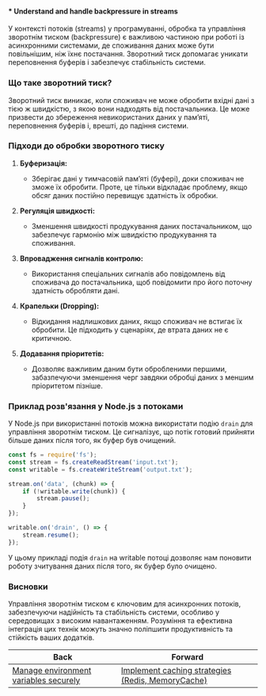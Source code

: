 #### * Understand and handle backpressure in streams

У контексті потоків (streams) у програмуванні, обробка та управління зворотнім тиском (backpressure) є важливою частиною при роботі із асинхронними системами, де споживання даних може бути повільнішим, ніж їхнє постачання. Зворотний тиск допомагає уникати переповнення буферів і забезпечує стабільність системи.

### Що таке зворотний тиск?
Зворотний тиск виникає, коли споживач не може обробити вхідні дані з тією ж швидкістю, з якою вони надходять від постачальника. Це може призвести до збереження невикористаних даних у пам’яті, переповнення буферів і, врешті, до падіння системи.

### Підходи до обробки зворотного тиску

1. **Буферизація:**
   - Зберігає дані у тимчасовій пам’яті (буфері), доки споживач не зможе їх обробити. Проте, це тільки відкладає проблему, якщо обсяг даних постійно перевищує здатність їх обробки.

2. **Регуляція швидкості:**
   - Зменшення швидкості продукування даних постачальником, що забезпечує гармонію між швидкістю продукування та споживання.

3. **Впровадження сигналів контролю:**
   - Використання спеціальних сигналів або повідомлень від споживача до постачальника, щоб повідомити про його поточну здатність обробляти дані.

4. **Крапельки (Dropping):**
   - Відкидання надлишкових даних, якщо споживач не встигає їх обробити. Це підходить у сценаріях, де втрата даних не є критичною.

5. **Додавання пріоритетів:**
   - Дозволяє важливим даним бути обробленими першими, забазпечуючи зменшення черг завдяки обробці даних з меншим пріоритетом пізніше.

### Приклад розв'язання у Node.js з потоками
У Node.js при використанні потоків можна використати подію `drain` для управління зворотнім тиском. Це сигналізує, що потік готовий прийняти більше даних після того, як буфер був очищений.

```javascript
const fs = require('fs');
const stream = fs.createReadStream('input.txt');
const writable = fs.createWriteStream('output.txt');

stream.on('data', (chunk) => {
    if (!writable.write(chunk)) {
        stream.pause();
    }
});

writable.on('drain', () => {
    stream.resume();
});
```

У цьому прикладі подія `drain` на writable потоці дозволяє нам поновити роботу зчитування даних після того, як буфер було очищено.

### Висновки
Управління зворотнім тиском є ключовим для асинхронних потоків, забезпечуючи надійність та стабільність системи, особливо у середовищах з високим навантаженням. Розуміння та ефективна інтеграція цих технік можуть значно поліпшити продуктивність та стійкість ваших додатків.

| Back | Forward |
|---|---|
| [Manage environment variables securely](/ua/middle/nodejs/manage-environment-variables-securely.md)  | [Implement caching strategies (Redis, MemoryCache)](/ua/middle/nodejs/implement-caching-strategies-redis-memorycache.md) |